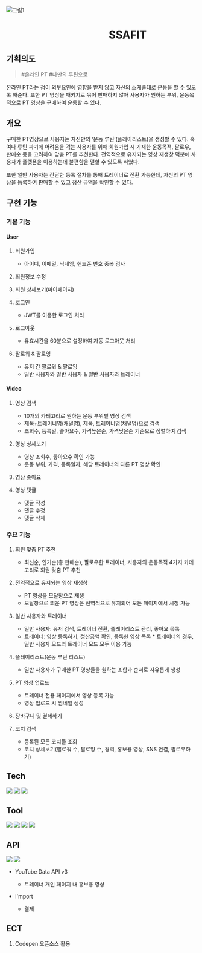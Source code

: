![그림1](https://user-images.githubusercontent.com/110139421/208946150-485d6973-cc79-4e2d-bcba-cd30af127b6e.png)

# &nbsp;&nbsp;&nbsp;&nbsp;&nbsp;&nbsp;&nbsp;&nbsp;&nbsp;&nbsp;&nbsp;&nbsp;&nbsp;&nbsp;&nbsp;&nbsp;&nbsp;&nbsp;&nbsp;&nbsp;&nbsp;&nbsp;&nbsp;&nbsp;&nbsp;&nbsp;&nbsp;&nbsp;&nbsp;&nbsp;&nbsp;&nbsp;&nbsp;&nbsp;&nbsp;&nbsp;&nbsp;&nbsp;&nbsp;&nbsp;&nbsp;SSAFIT

## 기획의도

> \#온라인 PT \#나만의 루틴으로

온라인 PT라는 점이 외부요인에 영향을 받지 않고 자신의 스케줄대로 운동을 할 수 있도록 해준다. 또한 PT 영상을 패키지로 묶어 판매하지 않아 사용자가 원하는 부위, 운동목적으로 PT 영상을 구매하여 운동할 수 있다.

## 개요

구매한 PT영상으로 사용자는 자신만의 ‘운동 루틴’(플레이리스트)을 생성할 수 있다. 혹여나 루틴 짜기에 어려움을 겪는 사용자를 위해 회원가입 시 기재한 운동목적, 팔로우, 판매순 등을 고려하여 맞춤 PT를 추천한다. 전역적으로 유지되는 영상 재생창 덕분에 사용자가 플랫폼을 이용하는데 불편함을 덜할 수 있도록 하였다.

또한 일반 사용자는 간단한 등록 절차를 통해 트레이너로 전환 가능한데, 자신의 PT 영상을 등록하여 판매할 수 있고 정산 금액을 확인할 수 있다.

## 구현 기능

### 기본 기능

#### User

1. 회원가입

   - 아이디, 이메일, 닉네임, 핸드폰 번호 중복 검사

2. 회원정보 수정
3. 회원 상세보기(마이페이지)
4. 로그인

   - JWT를 이용한 로그인 처리

5. 로그아웃

   - 유효시간을 60분으로 설정하여 자동 로그아웃 처리

6. 팔로워 & 팔로잉
   - 유저 간 팔로워 & 팔로잉
   - 일반 사용자와 일반 사용자 & 일반 사용자와 트레이너

#### Video

1. 영상 검색

   - 10개의 카테고리로 원하는 운동 부위별 영상 검색
   - 제목+트레이너명(채널명), 제목, 트레이너명(채널명)으로 검색
   - 조회수, 등록일, 좋아요수, 가격높은순, 가격낮은순 기준으로 정렬하여 검색

2. 영상 상세보기

   - 영상 조회수, 좋아요수 확인 가능
   - 운동 부위, 가격, 등록일자, 해당 트레이너의 다른 PT 영상 확인

3. 영상 좋아요
4. 영상 댓글
   - 댓글 작성
   - 댓글 수정
   - 댓글 삭제

### 주요 기능

1. 회원 맞춤 PT 추천

   - 최신순, 인기순(총 판매순), 팔로우한 트레이너, 사용자의 운동목적 4가지 카테고리로 회원 맞춤 PT 추천

2. 전역적으로 유지되는 영상 재생창

   - PT 영상을 모달창으로 재생
   - 모달창으로 띄운 PT 영상은 전역적으로 유지되어 모든 페이지에서 시청 가능

3. 일반 사용자와 트레이너

   - 일반 사용자: 유저 검색, 트레이너 전환, 플레이리스트 관리, 좋아요 목록
   - 트레이너: 영상 등록하기, 정산금액 확인, 등록한 영상 목록 \* 트레이너의 경우, 일반 사용자 모드와 트레이너 모드 모두 이용 가능

4. 플레이리스트(운동 루틴 리스트)

   - 일반 사용자가 구매한 PT 영상들을 원하는 조합과 순서로 자유롭게 생성

5. PT 영상 업로드

   - 트레이너 전용 페이지에서 영상 등록 가능
   - 영상 업로드 시 썸네일 생성

6. 장바구니 및 결제하기

7. 코치 검색
   - 등록된 모든 코치들 조회
   - 코치 상세보기(팔로워 수, 팔로잉 수, 경력, 홍보용 영상, SNS 연결, 팔로우하기)

## Tech

<img src="https://img.shields.io/badge/SPRING BOOT-6DB33F?style=flat-square&logo=springboot&logoColor=white"/> <img src="https://img.shields.io/badge/VUEJS-black?style=flat-square&logo=vue.js&logoColor=4FC08D"/> <img src="https://img.shields.io/badge/MYSQL-4479A1?style=flat-square&logo=mysql&logoColor=white"/>

## Tool

<img src="https://img.shields.io/badge/GIT-F05032?style=flat-square&logo=git&logoColor=white"/> <img src="https://img.shields.io/badge/GITHUB-181717?style=flat-square&logo=github&logoColor=white"/> <img src="https://img.shields.io/badge/NOTION-000000?style=flat-square&logo=notion&logoColor=white"/> <img src="https://img.shields.io/badge/MATTERMOST-0058CC?style=flat-square&logo=mattermost&logoColor=white"/>

## API

<img src="https://img.shields.io/badge/YOUTUBE-FF0000?style=flat-square&logo=youtube&logoColor=white"/> <img src="https://img.shields.io/badge/i'mport-1890ff?style=flat-square&logo=i'mport&logoColor=white"/>

- YouTube Data API v3
  - 트레이너 개인 페이지 내 홍보용 영상
- i'mport

  - 결제

## ECT

1. Codepen 오픈소스 활용
